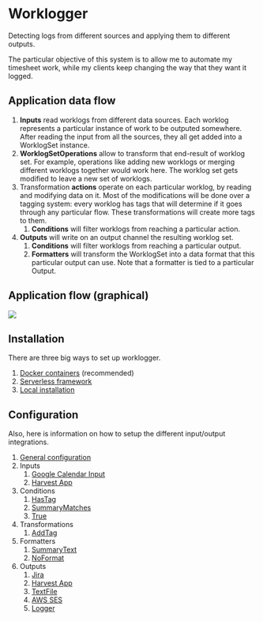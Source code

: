 # Worklogger

Detecting logs from different sources and applying them to different outputs.

The particular objective of this system is to allow me to automate my timesheet work, while my clients keep changing the way that they want it logged.

## Application data flow

1. **Inputs** read worklogs from different data sources. Each worklog represents a particular instance of work to be outputed somewhere. After reading the input from all the sources, they all get added into a WorklogSet instance.
1. **WorklogSetOperations** allow to transform that end-result of worklog set. For example, operations like adding new worklogs or merging different worklogs together would work here. The worklog set gets modified to leave a new set of worklogs.
1. Transformation **actions** operate on each particular worklog, by reading and modifying data on it. Most of the modifications will be done over a tagging system: every worklog has tags that will determine if it goes through any particular flow. These transformations will create more tags to them.
    1. **Conditions** will filter worklogs from reaching a particular action.
1. **Outputs** will write on an output channel the resulting worklog set.
    1. **Conditions** will filter worklogs from reaching a particular output.
    1. **Formatters** will transform the WorklogSet into a data format that this particular output can use. Note that a formatter is tied to a particular Output.

## Application flow (graphical)

[![](https://mermaid.ink/img/eyJjb2RlIjoiZ3JhcGggVERcbiAgICBBW0NvbmZpZ3VyZWQgaW5wdXRdIC0tPiBCW0xvYWQgd29ya2xvZ3M8YnIvPmZvciB0aW1lIHJhbmdlXVxuICAgIEIgLS0-IEN7U2F0aXNmaWVzPGJyLz5jb25kaXRpb24_fVxuICAgIHN1YmdyYXBoIEZvciBldmVyeSBhY3Rpb25cbiAgICAgICAgQyAtLVllcy0tPiBEW0V4ZWN1dGUgYWN0aW9uPGJyLz5vbiB3b3JrbG9nXVxuICAgIGVuZFxuICAgIHN1YmdyYXBoIEZvciBldmVyeSBvdXRwdXRcbiAgICAgICAgRCAtLT4gRXtTYXRpc2ZpZXM8YnIvPmNvbmRpdGlvbj99XG4gICAgICAgIEMgLS1Oby0tPiBFXG4gICAgICAgIEUgLS1ZZXMtLT4gRltGb3JtYXQgZm9yIG91dHB1dF1cbiAgICAgICAgRiAtLT4gR1tTZW5kIHRvIG91dHB1dF1cbiAgICAgICAgRSAtLU5vLS0-IEh7Q29uZmlndXJlZCB0bzxici8-cmFpc2Ugd2FybmluZz99XG4gICAgICAgIEggLS1ZZXMtLT4gSVtMb2cgd2FybmluZyBhYm91dDxiciAvPm5vdC1vdXRwdXQgd29ya2xvZ11cbiAgICBlbmRcbiIsIm1lcm1haWQiOnsidGhlbWUiOiJkZWZhdWx0In0sInVwZGF0ZUVkaXRvciI6dHJ1ZSwiYXV0b1N5bmMiOnRydWUsInVwZGF0ZURpYWdyYW0iOnRydWV9)](https://mermaid-js.github.io/mermaid-live-editor/edit/#eyJjb2RlIjoiZ3JhcGggVERcbiAgICBBW0NvbmZpZ3VyZWQgaW5wdXRdIC0tPiBCW0xvYWQgd29ya2xvZ3M8YnIvPmZvciB0aW1lIHJhbmdlXVxuICAgIEIgLS0-IEN7U2F0aXNmaWVzPGJyLz5jb25kaXRpb24_fVxuICAgIHN1YmdyYXBoIEZvciBldmVyeSBhY3Rpb25cbiAgICAgICAgQyAtLVllcy0tPiBEW0V4ZWN1dGUgYWN0aW9uPGJyLz5vbiB3b3JrbG9nXVxuICAgIGVuZFxuICAgIHN1YmdyYXBoIEZvciBldmVyeSBvdXRwdXRcbiAgICAgICAgRCAtLT4gRXtTYXRpc2ZpZXM8YnIvPmNvbmRpdGlvbj99XG4gICAgICAgIEMgLS1Oby0tPiBFXG4gICAgICAgIEUgLS1ZZXMtLT4gRltGb3JtYXQgZm9yIG91dHB1dF1cbiAgICAgICAgRiAtLT4gR1tTZW5kIHRvIG91dHB1dF1cbiAgICAgICAgRSAtLU5vLS0-IEh7Q29uZmlndXJlZCB0bzxici8-cmFpc2Ugd2FybmluZz99XG4gICAgICAgIEggLS1ZZXMtLT4gSVtMb2cgd2FybmluZyBhYm91dDxiciAvPm5vdC1vdXRwdXQgd29ya2xvZ11cbiAgICBlbmRcbiIsIm1lcm1haWQiOiJ7XG4gIFwidGhlbWVcIjogXCJkZWZhdWx0XCJcbn0iLCJ1cGRhdGVFZGl0b3IiOnRydWUsImF1dG9TeW5jIjp0cnVlLCJ1cGRhdGVEaWFncmFtIjp0cnVlfQ)

## Installation

There are three big ways to set up worklogger.

1. [Docker containers](docs/docker-containers.md) (recommended)
2. [Serverless framework](docs/serverless-framework.md)
3. [Local installation](docs/local-installation.md)

## Configuration

Also, here is information on how to setup the different input/output integrations.

1. [General configuration](docs/configuration.md)
2. Inputs
    1. [Google Calendar Input](docs/google-calendar.md)
    2. [Harvest App](docs/harvest-app.md)
3. Conditions
    1. [HasTag](docs/has-tag.md)
    2. [SummaryMatches](docs/summary-matches.md)
    3. [True](docs/true.md)
4. Transformations
    1. [AddTag](docs/add-tag.md)
5. Formatters
    1. [SummaryText](docs/summary-text.md)
    2. [NoFormat](docs/no-format.md)
6. Outputs
    1. [Jira](docs/jira.md)
    2. [Harvest App](docs/harvest-app.md)
    3. [TextFile](docs/text-file.md)
    4. [AWS SES](docs/aws-ses.md)
    5. [Logger](docs/logger-output.md)
